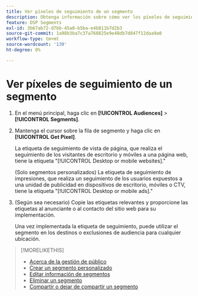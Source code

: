 ```yaml
---
title: Ver píxeles de seguimiento de un segmento
description: Obtenga información sobre cómo ver los píxeles de seguimiento para un segmento de exclusión de la venta personalizado o de la CCPA.
feature: DSP Segments
exl-id: 3b67ab72-d7bb-45a0-b5ba-e4b811b7d2b3
source-git-commit: 1a98b3ba7c37a768825e9e48db7d847f12daa9a0
workflow-type: tm+mt
source-wordcount: '139'
ht-degree: 0%

---
```


# Ver píxeles de seguimiento de un segmento

1. En el menú principal, haga clic en **[!UICONTROL Audiences]** > **[!UICONTROL Segments]**.

1. Mantenga el cursor sobre la fila de segmento y haga clic en **[!UICONTROL Get Pixel]**.

   La etiqueta de seguimiento de vista de página, que realiza el seguimiento de los visitantes de escritorio y móviles a una página web, tiene la etiqueta &quot;[!UICONTROL Desktop or mobile websites].&quot;

   (Solo segmentos personalizados) La etiqueta de seguimiento de impresiones, que realiza un seguimiento de los usuarios expuestos a una unidad de publicidad en dispositivos de escritorio, móviles o CTV, tiene la etiqueta &quot;[!UICONTROL Desktop or mobile ads].&quot;

1. (Según sea necesario) Copie las etiquetas relevantes y proporcione las etiquetas al anunciante o al contacto del sitio web para su implementación.

   Una vez implementada la etiqueta de seguimiento, puede utilizar el segmento en los destinos o exclusiones de audiencia para cualquier ubicación.

>[!MORELIKETHIS]
>
>* [Acerca de la gestión de público](audience-about.md)
>* [Crear un segmento personalizado](custom-segment-create.md)
>* [Editar información de segmentos](segment-edit.md)
>* [Eliminar un segmento](segment-delete.md)
>* [Compartir o dejar de compartir un segmento](segment-share.md)

